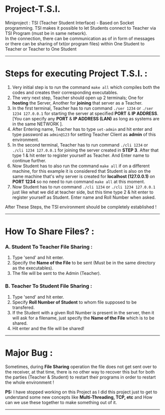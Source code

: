 # Project-T.S.I.
Miniproject : TSI (Teacher Student Interface) - Based on Socket programming. TSI makes it possible to let Students connect to Teacher via TSI Program (must be in same network).  
In the connection, there can be communication as of in form of messages or there can be sharing of txt(or program files) within One Student to Teacher or Teacher to One Student

___

# Steps for executing Project T.S.I. :

1. Very initial step is to run the command `make all` which compiles both the codes and creates their corresponding executables.
2. The very next step, Teacher should open up 2 terminals; One for **hosting** the Server, Another for **joining** that server as a Teacher.
3. In the first terminal, Teacher has to run command `./ser 1234` or `./ser 1234 127.0.0.1` for starting the server at specified **PORT** & **IP ADDRESS**. [You can specify any **PORT** & **IP ADDRESS (LAN)** as long as systems are in the same NETWORK ].
4. After Entering name, Teacher has to type `set-admin` and hit enter and type password as `admin@123` for setting Teacher Client as **admin** of this environment.
5. In the second terminal, Teacher has to run command `./cli 1234` or `./cli 1234 127.0.0.1` for joining the server created in **STEP 3**. After that type 1 & hit enter to register yourself as Teacher. And Enter name to continue further.
6. Now Student has to also run the command `make all` if on a different machine, for this example it is considered that Student is also on the same machine that's why server is created for **localhost (127.0.0.1)** on **PORT 1234** so no need to run command `make all` at this moment.
7. Now Student has to run command `./cli 1234` or `./cli 1234 127.0.0.1` just like what we did at teacher side, but this time type 2 & hit enter to register yourself as Student. Enter name and Roll Number when asked.

After These Steps, the TSI environment should be completely established !

___

# How To Share Files? :

### A. Student To Teacher File Sharing :
  1. Type 'send' and hit enter.
  2. Specify the **Name of the File** to be sent (Must be in the same directory as the executables).
  3. The file will be sent to the Admin (Teacher).

### B. Teacher To Student File Sharing :
  1. Type 'send' and hit enter.
  2. Specify **Roll Number of Student** to whom file supposed to be transfered.
  3. If the Student with a given Roll Number is present in the server, then it will ask for a filename, just specify the **Name of the File** which is to be shared.
  4. Hit enter and the file will be shared!

___

# Major Bug :

Sometimes, during **File Sharing** operation the file does not get sent over to the receiver, at that time, there is no other way to recover this but for both the parties (Teacher & Student) to restart their programs in order to restart the whole environment !


**PS:** I have stopped working on this Project as I did this project just to get to understand some new concepts like **Multi-Threading, TCP, etc** and How can we use these together to make something out of it.

___

